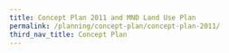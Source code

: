 ```yaml
---
title: Concept Plan 2011 and MND Land Use Plan
permalink: /planning/concept-plan/concept-plan-2011/
third_nav_title: Concept Plan
---
```

